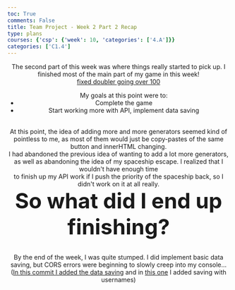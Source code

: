 ```yaml
---
toc: True
comments: False
title: Team Project - Week 2 Part 2 Recap
type: plans
courses: {'csp': {'week': 10, 'categories': ['4.A']}}
categories: ['C1.4']
---
```

<html>
<header>The second part of this week was where things really started to pick up. I finished most of the main part of my game in this week!<br> <a href = "https://github.com/7mwang/Asian-United-Backend/commit/3f4df396a1ad1d3a6a97c08bf5f00ca72e9a3a04">fixed doubler going over 100</a>
<ul>My goals at this point were to:
<li>Complete the game</li>
<li>Start working more with API, implement data saving</li>
</ul><br>
At this point, the idea of adding more and more generators seemed kind of pointless to me, as most of them would just be copy-pastes of the same button and innerHTML changing.<br>
I had abandoned the previous idea of wanting to add a lot more generators, as well as abandoning the idea of my spaceship escape. I realized that I wouldn't have enough time<br>
to finish up my API work if I push the priority of the spaceship back, so I didn't work on it at all really.<br>
<strong><font size = 20>So what did I end up finishing?</font></strong><br>

<br>By the end of the week, I was quite stumped. I did implement basic data saving, but CORS errors were beginning to slowly creep into my console...<br>
(<a href = "https://github.com/7mwang/Asian-United-Backend/commit/65153463c6e50970901e708e80bd76a86055e360">In this commit I added the data saving</a>
and in <a href = "https://github.com/7mwang/Asian-United-Backend/commit/2b1d3ed330ed1ae08cbd6981645c3c1dfb6836f2">this one</a> I added saving with usernames)